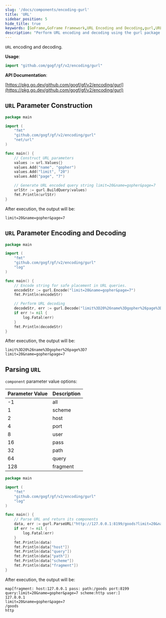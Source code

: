 ```yaml
---
slug: '/docs/components/encoding-gurl'
title: 'URL'
sidebar_position: 5
hide_title: true
keywords: [GoFrame,GoFrame Framework,URL Encoding and Decoding,gurl,URL Parameter Construction,URL Parameter Encoding,URL Parameter Decoding,URL Parsing,Encoding and Decoding,Go Language]
description: "Perform URL encoding and decoding using the gurl package in the GoFrame framework, including how to construct URL parameters, encode and decode URL parameters, and parse URLs to obtain their different components. These features are very useful for network programming and data transmission in the Go language, suitable for developers with similar needs to reference."
---
```


`URL` encoding and decoding.

**Usage**:

```go
import "github.com/gogf/gf/v2/encoding/gurl"
```

**API Documentation**:

[https://pkg.go.dev/github.com/gogf/gf/v2/encoding/gurl](https://pkg.go.dev/github.com/gogf/gf/v2/encoding/gurl)

## `URL` Parameter Construction

```go
package main

import (
    "fmt"
    "github.com/gogf/gf/v2/encoding/gurl"
    "net/url"
)

func main() {
    // Construct URL parameters
    values := url.Values{}
    values.Add("name", "gopher")
    values.Add("limit", "20")
    values.Add("page", "7")

    // Generate URL encoded query string limit=20&name=gopher&page=7
    urlStr := gurl.BuildQuery(values)
    fmt.Println(urlStr)
}
```

After execution, the output will be:

```
limit=20&name=gopher&page=7
```

## `URL` Parameter Encoding and Decoding

```go
package main

import (
    "fmt"
    "github.com/gogf/gf/v2/encoding/gurl"
    "log"
)

func main() {
    // Encode string for safe placement in URL queries.
    encodeStr := gurl.Encode("limit=20&name=gopher&page=7")
    fmt.Println(encodeStr)

    // Perform URL decoding
    decodeStr, err := gurl.Decode("limit%3D20%26name%3Dgopher%26page%3D7")
    if err != nil {
        log.Fatal(err)
    }
    fmt.Println(decodeStr)
}
```

After execution, the output will be:

```
limit%3D20%26name%3Dgopher%26page%3D7
limit=20&name=gopher&page=7
```

## Parsing `URL`

`component` parameter value options:

| Parameter Value | Description |
| --- | --- |
| -1 | all |
| 1 | scheme |
| 2 | host |
| 4 | port |
| 8 | user |
| 16 | pass |
| 32 | path |
| 64 | query |
| 128 | fragment |

```go
package main

import (
    "fmt"
    "github.com/gogf/gf/v2/encoding/gurl"
    "log"
)

func main() {
    // Parse URL and return its components
    data, err := gurl.ParseURL("http://127.0.0.1:8199/goods?limit=20&name=gopher&page=7", -1)
    if err != nil {
        log.Fatal(err)
    }
    fmt.Println(data)
    fmt.Println(data["host"])
    fmt.Println(data["query"])
    fmt.Println(data["path"])
    fmt.Println(data["scheme"])
    fmt.Println(data["fragment"])
}
```

After execution, the output will be:

```
map[fragment: host:127.0.0.1 pass: path:/goods port:8199 query:limit=20&name=gopher&page=7 scheme:http user:]
127.0.0.1
limit=20&name=gopher&page=7
/goods
http
```